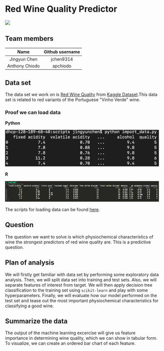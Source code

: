 # Red Wine Quality Predictor

![](https://media.giphy.com/media/zx6Tsme145Eoo/giphy.gif)

## Team members

| Name  | Github username | 
| :------: | :----------: |
| Jingyun Chen | jchen9314 |  
| Anthony Chiodo |apchiodo|

## Data set
The data set we work on is [Red Wine Quality](https://www.kaggle.com/uciml/red-wine-quality-cortez-et-al-2009) from [Kaggle Dataset](https://www.kaggle.com/datasets).This data set is related to red variants of the Portuguese "Vinho Verde" wine.

### Proof we can load data

**Python**

![](./images/load_data_py.png)

**R**

![](./images/load_data_R.png)

The scripts for loading data can be found [here](https://github.com/UBC-MDS/DSCI_522_jchen9314_apchiodo/tree/master/scripts).

## Question
The question we want to solve is which physiochemical characteristics of wine the strongest predictors of red wine quality are.
This is a predictive question.

## Plan of analysis
We will firstly get familiar with data set by performing some exploratory data analysis. Then, we will split data set into training and test sets. Also, we will separate features of interest from target. We will then apply decision tree classification to the training set using `scikit-learn` and play with some hyperparameters. Finally, we will evaluate how our model performed on the test set and tease out the most important physiochemical characteristics for classifying a good wine.

## Summarize the data

The output of the machine learning excercise will give us feature importance in determining wine quality, which we can show in tabular form. To visualize, we can create an ordered bar chart of each feature.

